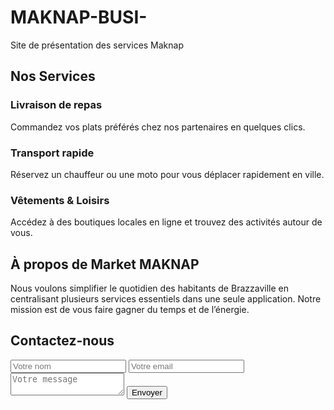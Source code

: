 # MAKNAP-BUSI-
Site de présentation des services Maknap
<section class="services">
  <h2>Nos Services</h2>
  <div class="service-list">
    <div class="service">
      <h3>Livraison de repas</h3>
      <p>Commandez vos plats préférés chez nos partenaires en quelques clics.</p>
    </div>
    <div class="service">
      <h3>Transport rapide</h3>
      <p>Réservez un chauffeur ou une moto pour vous déplacer rapidement en ville.</p>
    </div>
    <div class="service">
      <h3>Vêtements & Loisirs</h3>
      <p>Accédez à des boutiques locales en ligne et trouvez des activités autour de vous.</p>
    </div>
  </div>
</section>

<section class="a-propos">
  <h2>À propos de Market MAKNAP</h2>
  <p>Nous voulons simplifier le quotidien des habitants de Brazzaville en centralisant plusieurs services essentiels dans une seule application. Notre mission est de vous faire gagner du temps et de l’énergie.</p>
</section>

<section class="contact">
  <h2>Contactez-nous</h2>
  <form>
    <input type="text" placeholder="Votre nom" required>
    <input type="email" placeholder="Votre email" required>
    <textarea placeholder="Votre message" required></textarea>
    <button type="submit">Envoyer</button>
  </form>
</section>
